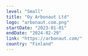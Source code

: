 ```yaml
---
level: "Small"
title: "Oy Arbonaut Ltd"
logo: "arbonaut.com.png"
startDate: "2023-01-01"
endDate: "2024-02-29"
link: "https://arbonaut.com/"
country: "Finland"
---
```

